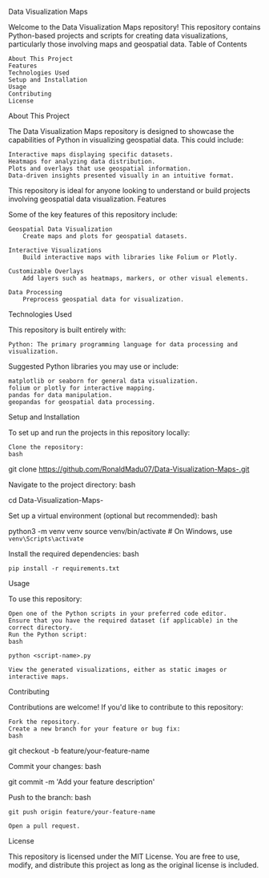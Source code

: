 Data Visualization Maps

Welcome to the Data Visualization Maps repository! This repository contains Python-based projects and scripts for creating data visualizations, particularly those involving maps and geospatial data.
Table of Contents

    About This Project
    Features
    Technologies Used
    Setup and Installation
    Usage
    Contributing
    License

About This Project

The Data Visualization Maps repository is designed to showcase the capabilities of Python in visualizing geospatial data. This could include:

    Interactive maps displaying specific datasets.
    Heatmaps for analyzing data distribution.
    Plots and overlays that use geospatial information.
    Data-driven insights presented visually in an intuitive format.

This repository is ideal for anyone looking to understand or build projects involving geospatial data visualization.
Features

Some of the key features of this repository include:

    Geospatial Data Visualization
        Create maps and plots for geospatial datasets.

    Interactive Visualizations
        Build interactive maps with libraries like Folium or Plotly.

    Customizable Overlays
        Add layers such as heatmaps, markers, or other visual elements.

    Data Processing
        Preprocess geospatial data for visualization.

Technologies Used

This repository is built entirely with:

    Python: The primary programming language for data processing and visualization.

Suggested Python libraries you may use or include:

    matplotlib or seaborn for general data visualization.
    folium or plotly for interactive mapping.
    pandas for data manipulation.
    geopandas for geospatial data processing.

Setup and Installation

To set up and run the projects in this repository locally:

    Clone the repository:
    bash

git clone https://github.com/RonaldMadu07/Data-Visualization-Maps-.git

Navigate to the project directory:
bash

cd Data-Visualization-Maps-

Set up a virtual environment (optional but recommended):
bash

python3 -m venv venv
source venv/bin/activate  # On Windows, use `venv\Scripts\activate`

Install the required dependencies:
bash

    pip install -r requirements.txt

Usage

To use this repository:

    Open one of the Python scripts in your preferred code editor.
    Ensure that you have the required dataset (if applicable) in the correct directory.
    Run the Python script:
    bash

    python <script-name>.py

    View the generated visualizations, either as static images or interactive maps.

Contributing

Contributions are welcome! If you'd like to contribute to this repository:

    Fork the repository.
    Create a new branch for your feature or bug fix:
    bash

git checkout -b feature/your-feature-name

Commit your changes:
bash

git commit -m 'Add your feature description'

Push to the branch:
bash

    git push origin feature/your-feature-name

    Open a pull request.

License

This repository is licensed under the MIT License. You are free to use, modify, and distribute this project as long as the original license is included.

